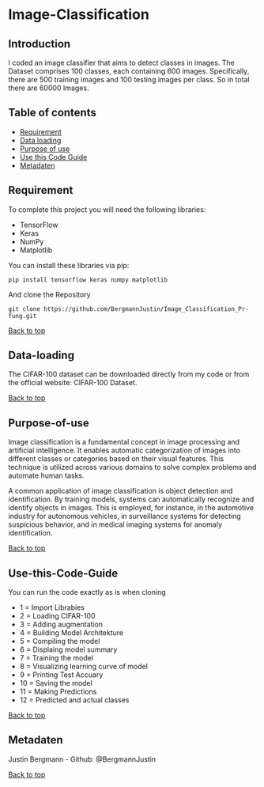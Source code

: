 # Image-Classification



## Introduction

I coded an image classifier that aims to detect classes in images. The Dataset comprises 100 classes, each containing 600 images. Specifically, there are 500 training images and 100 testing images per class.
So in total there are 60000 Images. 



## Table of contents
- [Requirement](#Requirement)
- [Data loading](#Data-loading)
- [Purpose of use](#Purpose-of-use)
- [Use this Code Guide](#Use-this-Code-Guide)
- [Metadaten](#Metadaten)

## Requirement

To complete this project you will need the following libraries:

- TensorFlow
- Keras
- NumPy
- Matplotlib

You can install these libraries via pip:

```Shell
pip install tensorflow keras numpy matplotlib
```

And clone the Repository

```Shell
git clone https://github.com/BergmannJustin/Image_Classification_Pr-fung.git
```

[Back to top](#Image-Classification)

## Data-loading
The CIFAR-100 dataset can be downloaded directly from my code or from the official website: CIFAR-100 Dataset.

[Back to top](#Image-Classification)

## Purpose-of-use

Image classification is a fundamental concept in image processing and artificial intelligence. It enables automatic categorization of images into different classes or categories based on their visual features. This technique is utilized across various domains to solve complex problems and automate human tasks.

A common application of image classification is object detection and identification. By training models, systems can automatically recognize and identify objects in images. This is employed, for instance, in the automotive industry for autonomous vehicles, in surveillance systems for detecting suspicious behavior, and in medical imaging systems for anomaly identification.



[Back to top](#Image-Classification)

## Use-this-Code-Guide

You can run the code exactly as is when cloning

- 1 = Import Librabies 
- 2 = Loading CIFAR-100 
- 3 = Adding augmentation 
- 4 = Building Model Architekture 
- 5 = Compiling the model 
- 6 = Displaing model summary 
- 7 = Training the model 
- 8 = Visualizing learning curve of model 
- 9 = Printing Test Accuary 
- 10 = Saving the model 
- 11 = Making Predictions 
- 12 = Predicted and actual classes


[Back to top](#Image-Classification)


## Metadaten
Justin Bergmann - Github: @BergmannJustin


[Back to top](#Image-Classification)












